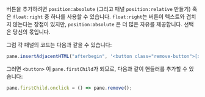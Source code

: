
버튼을 추가하려면 `position:absolute` (그리고 패널 `position:relative` 만들기) 혹은 `float:right` 중 하나를 사용할 수 있습니다. `float:right`는 버튼이 텍스트와 겹치지 않는다는 장점이 있지만, `position:absolute` 은 더 많은 자유를 제공합니다. 선택은 당신의 몫입니다.

그럼 각 패널의 코드는 다음과 같을 수 있습니다:
```js
pane.insertAdjacentHTML("afterbegin", '<button class="remove-button">[x]</button>');
```

그러면 `<button>` 이 `pane.firstChild`가 되므로, 다음과 같이 핸들러를 추가할 수 있습니다:

```js
pane.firstChild.onclick = () => pane.remove();
```
